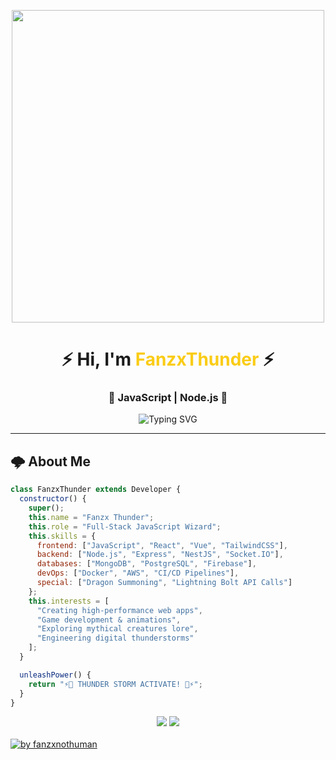 <!-- Header GIF -->
<p align="center">
  <img src="https://user-images.githubusercontent.com/22107794/139580686-887df369-edb8-4bc8-b607-4fbf6d7e4866.gif" width="500" />
</p>

<h1 align="center">⚡ Hi, I'm <span style="color:#facc15;">FanzxThunder</span> ⚡</h1>
<h3 align="center">🐉 JavaScript | Node.js 🐉</h3>

<p align="center">
  <img src="https://readme-typing-svg.demolab.com?font=Fira+Code&size=18&pause=1000&color=FACC15&center=true&vCenter=true&width=500&lines=Hiii+I'm+FanzxNotHuman+!;I'am+a+Bot+Developer" alt="Typing SVG" />
</p>

---

## 🌩️ About Me
```javascript
class FanzxThunder extends Developer {
  constructor() {
    super();
    this.name = "Fanzx Thunder";
    this.role = "Full-Stack JavaScript Wizard";
    this.skills = {
      frontend: ["JavaScript", "React", "Vue", "TailwindCSS"],
      backend: ["Node.js", "Express", "NestJS", "Socket.IO"],
      databases: ["MongoDB", "PostgreSQL", "Firebase"],
      devOps: ["Docker", "AWS", "CI/CD Pipelines"],
      special: ["Dragon Summoning", "Lightning Bolt API Calls"]
    };
    this.interests = [
      "Creating high-performance web apps",
      "Game development & animations",
      "Exploring mythical creatures lore",
      "Engineering digital thunderstorms"
    ];
  }

  unleashPower() {
    return "⚡🐉 THUNDER STORM ACTIVATE! 🐉⚡";
  }
}
```
<div align="center">
  <img src="https://github-readme-stats.vercel.app/api/top-langs/?username=fanzxnothuman&layout=compact&theme=dracula" />
  <img src="https://github-readme-stats.vercel.app/api?username=fanzxnothuman&layout=compact&theme=dracula" />
</div>

<br>
<div align="left">
<!--   <img src="https://github-readme-activity-graph.vercel.app/graph?username=fatkhurrhn&radius=16&theme=react&area=true&order=5" height="auto" alt="by fatkhurhhn"/> -->
  <a href="https://t.me/fanzxnothuman">
    <img src="https://github-readme-activity-graph.vercel.app/graph?username=fanzxnothuman&theme=github-compact&radius=16" height="auto" alt="by fanzxnothuman"/>
</a>
